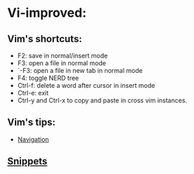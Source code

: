 Vi-improved:
===========

## Vim's shortcuts:

- F2: save in normal/insert mode
- F3: open a file in normal mode
- `-F3: open a file in new tab in normal mode
- F4: toggle NERD tree
- Ctrl-f: delete a word after cursor in insert mode
- Ctrl-e: exit
- Ctrl-y and Ctrl-x to copy and paste in cross vim instances.

## Vim's tips:

- [Navigation](http://www.thegeekstuff.com/2009/03/8-essential-vim-editor-navigation-fundamentals/)

## [Snippets](https://github.com/trunghlt/dotfiles/tree/master/.vim/snippets)


